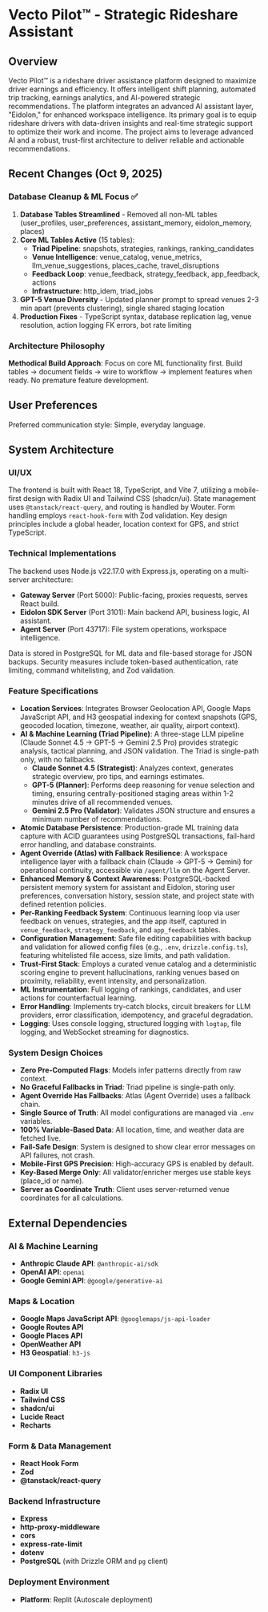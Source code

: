 # Vecto Pilot™ - Strategic Rideshare Assistant

## Overview
Vecto Pilot™ is a rideshare driver assistance platform designed to maximize driver earnings and efficiency. It offers intelligent shift planning, automated trip tracking, earnings analytics, and AI-powered strategic recommendations. The platform integrates an advanced AI assistant layer, "Eidolon," for enhanced workspace intelligence. Its primary goal is to equip rideshare drivers with data-driven insights and real-time strategic support to optimize their work and income. The project aims to leverage advanced AI and a robust, trust-first architecture to deliver reliable and actionable recommendations.

## Recent Changes (Oct 9, 2025)
### Database Cleanup & ML Focus ✅
1. **Database Tables Streamlined** - Removed all non-ML tables (user_profiles, user_preferences, assistant_memory, eidolon_memory, places)
2. **Core ML Tables Active** (15 tables):
   - **Triad Pipeline**: snapshots, strategies, rankings, ranking_candidates
   - **Venue Intelligence**: venue_catalog, venue_metrics, llm_venue_suggestions, places_cache, travel_disruptions
   - **Feedback Loop**: venue_feedback, strategy_feedback, app_feedback, actions
   - **Infrastructure**: http_idem, triad_jobs
3. **GPT-5 Venue Diversity** - Updated planner prompt to spread venues 2-3 min apart (prevents clustering), single shared staging location
4. **Production Fixes** - TypeScript syntax, database replication lag, venue resolution, action logging FK errors, bot rate limiting

### Architecture Philosophy
**Methodical Build Approach**: Focus on core ML functionality first. Build tables → document fields → wire to workflow → implement features when ready. No premature feature development.

## User Preferences
Preferred communication style: Simple, everyday language.

## System Architecture

### UI/UX
The frontend is built with React 18, TypeScript, and Vite 7, utilizing a mobile-first design with Radix UI and Tailwind CSS (shadcn/ui). State management uses `@tanstack/react-query`, and routing is handled by Wouter. Form handling employs `react-hook-form` with Zod validation. Key design principles include a global header, location context for GPS, and strict TypeScript.

### Technical Implementations
The backend uses Node.js v22.17.0 with Express.js, operating on a multi-server architecture:
- **Gateway Server** (Port 5000): Public-facing, proxies requests, serves React build.
- **Eidolon SDK Server** (Port 3101): Main backend API, business logic, AI assistant.
- **Agent Server** (Port 43717): File system operations, workspace intelligence.

Data is stored in PostgreSQL for ML data and file-based storage for JSON backups. Security measures include token-based authentication, rate limiting, command whitelisting, and Zod validation.

### Feature Specifications
- **Location Services**: Integrates Browser Geolocation API, Google Maps JavaScript API, and H3 geospatial indexing for context snapshots (GPS, geocoded location, timezone, weather, air quality, airport context).
- **AI & Machine Learning (Triad Pipeline)**: A three-stage LLM pipeline (Claude Sonnet 4.5 → GPT-5 → Gemini 2.5 Pro) provides strategic analysis, tactical planning, and JSON validation. The Triad is single-path only, with no fallbacks.
    - **Claude Sonnet 4.5 (Strategist)**: Analyzes context, generates strategic overview, pro tips, and earnings estimates.
    - **GPT-5 (Planner)**: Performs deep reasoning for venue selection and timing, ensuring centrally-positioned staging areas within 1-2 minutes drive of all recommended venues.
    - **Gemini 2.5 Pro (Validator)**: Validates JSON structure and ensures a minimum number of recommendations.
- **Atomic Database Persistence**: Production-grade ML training data capture with ACID guarantees using PostgreSQL transactions, fail-hard error handling, and database constraints.
- **Agent Override (Atlas) with Fallback Resilience**: A workspace intelligence layer with a fallback chain (Claude → GPT-5 → Gemini) for operational continuity, accessible via `/agent/llm` on the Agent Server.
- **Enhanced Memory & Context Awareness**: PostgreSQL-backed persistent memory system for assistant and Eidolon, storing user preferences, conversation history, session state, and project state with defined retention policies.
- **Per-Ranking Feedback System**: Continuous learning loop via user feedback on venues, strategies, and the app itself, captured in `venue_feedback`, `strategy_feedback`, and `app_feedback` tables.
- **Configuration Management**: Safe file editing capabilities with backup and validation for allowed config files (e.g., `.env`, `drizzle.config.ts`), featuring whitelisted file access, size limits, and path validation.
- **Trust-First Stack**: Employs a curated venue catalog and a deterministic scoring engine to prevent hallucinations, ranking venues based on proximity, reliability, event intensity, and personalization.
- **ML Instrumentation**: Full logging of rankings, candidates, and user actions for counterfactual learning.
- **Error Handling**: Implements try-catch blocks, circuit breakers for LLM providers, error classification, idempotency, and graceful degradation.
- **Logging**: Uses console logging, structured logging with `logtap`, file logging, and WebSocket streaming for diagnostics.

### System Design Choices
- **Zero Pre-Computed Flags**: Models infer patterns directly from raw context.
- **No Graceful Fallbacks in Triad**: Triad pipeline is single-path only.
- **Agent Override Has Fallbacks**: Atlas (Agent Override) uses a fallback chain.
- **Single Source of Truth**: All model configurations are managed via `.env` variables.
- **100% Variable-Based Data**: All location, time, and weather data are fetched live.
- **Fail-Safe Design**: System is designed to show clear error messages on API failures, not crash.
- **Mobile-First GPS Precision**: High-accuracy GPS is enabled by default.
- **Key-Based Merge Only**: All validator/enricher merges use stable keys (place_id or name).
- **Server as Coordinate Truth**: Client uses server-returned venue coordinates for all calculations.

## External Dependencies

### AI & Machine Learning
- **Anthropic Claude API**: `@anthropic-ai/sdk`
- **OpenAI API**: `openai`
- **Google Gemini API**: `@google/generative-ai`

### Maps & Location
- **Google Maps JavaScript API**: `@googlemaps/js-api-loader`
- **Google Routes API**
- **Google Places API**
- **OpenWeather API**
- **H3 Geospatial**: `h3-js`

### UI Component Libraries
- **Radix UI**
- **Tailwind CSS**
- **shadcn/ui**
- **Lucide React**
- **Recharts**

### Form & Data Management
- **React Hook Form**
- **Zod**
- **@tanstack/react-query**

### Backend Infrastructure
- **Express**
- **http-proxy-middleware**
- **cors**
- **express-rate-limit**
- **dotenv**
- **PostgreSQL** (with Drizzle ORM and `pg` client)

### Deployment Environment
- **Platform**: Replit (Autoscale deployment)